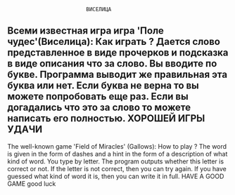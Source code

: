                              ВИСЕЛИЦА
Всеми известная игра игра 'Поле чудес'(Виселица):
Как играть ?
Дается слово представленное в виде прочерков и подсказка в виде описания что за слово.
Вы вводите по букве. Программа выводит же правильная эта буква или нет. Если буква не верна то вы можете попробовать еще раз.
Если вы догадались что это за слово то можете написать его полностью.
                                                       ХОРОШЕЙ ИГРЫ
                                                          УДАЧИ
-----------------------------------------------------------------------------------------------------------------------------
The well-known game 'Field of Miracles' (Gallows):
How to play ?
The word is given in the form of dashes and a hint in the form of a description of what kind of word.
You type by letter. The program outputs whether this letter is correct or not. If the letter is not correct, then you can try again.
If you have guessed what kind of word it is, then you can write it in full.
                                     HAVE A GOOD GAME
                                       good luck
